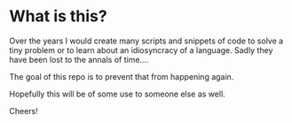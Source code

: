 # What is this?
Over the years I would create many scripts and snippets of code to solve a tiny problem or to learn about an idiosyncracy of a language. Sadly they have been lost to the annals of time....

The goal of this repo is to prevent that from happening again. 

Hopefully this will be of some use to someone else as well.

Cheers!


